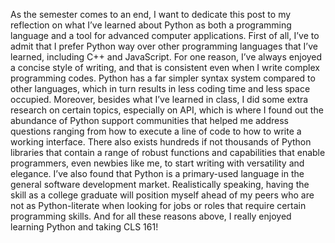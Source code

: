 
As the semester comes to an end, I want to dedicate this post to my reflection on what I’ve learned about Python as both a programming language and a tool for advanced computer applications. First of all, I’ve to admit that I prefer Python way over other programming languages that I’ve learned, including C++ and JavaScript. For one reason, I’ve always enjoyed a concise style of writing, and that is consistent even when I write complex programming codes. Python has a far simpler syntax system compared to other languages, which in turn results in less coding time and less space occupied. Moreover, besides what I’ve learned in class, I did some extra research on certain topics, especially on API, which is where I found out the abundance of Python support communities that helped me address questions ranging from how to execute a line of code to how to write a working interface. There also exists hundreds if not thousands of Python libraries that contain a range of robust functions and capabilities that enable programmers, even newbies like me, to start writing with versatility and elegance. I’ve also found that Python is a primary-used language in the general software development market. Realistically speaking, having the skill as a college graduate will position myself ahead of my peers who are not as Python-literate when looking for jobs or roles that require certain programming skills. And for all these reasons above, I really enjoyed learning Python and taking CLS 161! 
